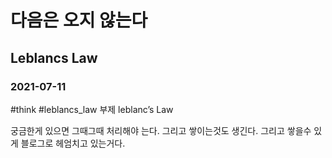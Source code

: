 #  다음은 오지 않는다
## Leblancs Law
### 2021-07-11
#think #leblancs_law
부제 leblanc’s Law

궁금한게 있으면 그때그때 처리해야 는다. 그리고 쌓이는것도 생긴다. 그리고 쌓을수 있게 블로그로 헤엄치고 있는거다.